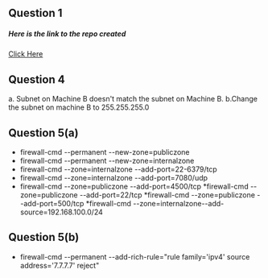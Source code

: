 ## Question 1
##### Here is the link to the repo created
[Click Here](https://github.com/Anillab/stationx.254.example)

## Question 4
a. Subnet on Machine B doesn't match the subnet on Machine B.
b.Change the subnet on machine B to 255.255.255.0
## Question 5(a)
* firewall-cmd --permanent --new-zone=publiczone
* firewall-cmd --permanent --new-zone=internalzone
* firewall-cmd --zone=internalzone --add-port=22-6379/tcp
* firewall-cmd --zone=internalzone --add-port=7080/udp
* firewall-cmd --zone=publiczone --add-port=4500/tcp
*firewall-cmd --zone=publiczone --add-port=22/tcp
*firewall-cmd --zone=publiczone --add-port=500/tcp
*firewall-cmd --zone=internalzone--add-source=192.168.100.0/24
## Question 5(b)
* firewall-cmd --permanent --add-rich-rule="rule family='ipv4' source address='7.7.7.7' reject"
